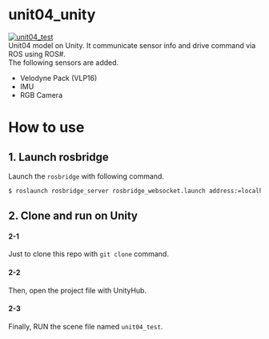 # unit04_unity
[![unit04_test](.image/unit04_test.gif)](https://www.youtube.com/watch?v=C1V_L85p0-I)  
Unit04 model on Unity.
It communicate sensor info and drive command via ROS using ROS#.  
The following sensors are added.

- Velodyne Pack (VLP16)
- IMU
- RGB Camera

# How to use
## 1. Launch rosbridge
Launch the `rosbridge` with following command.
```bash
$ roslaunch rosbridge_server rosbridge_websocket.launch address:=localhost
```
        
## 2. Clone and run on Unity
#### 2-1
Just to clone this repo with `git clone` command.
#### 2-2
Then, open the project file with UnityHub.
#### 2-3
Finally, RUN the scene file named `unit04_test`.
